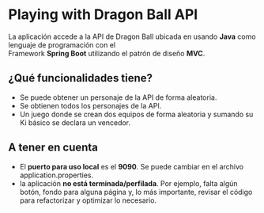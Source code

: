 # Playing with Dragon Ball API

La aplicación accede a la API de Dragon Ball ubicada en [](https://web.dragonball-api.com/) usando **Java** como lenguaje de programación con el   
Framework **Spring Boot** utilizando el patrón de diseño **MVC**.  

## ¿Qué funcionalidades tiene?  
- Se puede obtener un personaje de la API de forma aleatoria.  
- Se obtienen todos los personajes de la API.  
- Un juego donde se crean dos equipos de forma aleatoria y sumando su Ki básico se declara un vencedor.  
  
## A tener en cuenta  
- El **puerto para uso local** es el **9090**. Se puede cambiar en el archivo application.properties.
- la aplicación **no está terminada/perfilada**. Por ejemplo, falta algún botón, fondo para alguna página y, lo más importante, revisar el código para refactorizar y optimizar lo necesario.  
 

